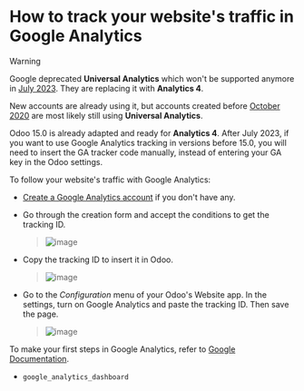 # How to track your website's traffic in Google Analytics

<div class="warning">

<div class="title">

Warning

</div>

Google deprecated **Universal Analytics** which won't be supported
anymore in
[July 2023](https://support.google.com/analytics/answer/11583528). They
are replacing it with **Analytics 4**.

New accounts are already using it, but accounts created before
[October 2020](https://support.google.com/analytics/answer/11583832) are
most likely still using **Universal Analytics**.

Odoo 15.0 is already adapted and ready for **Analytics 4**. After July
2023, if you want to use Google Analytics tracking in versions before
15.0, you will need to insert the GA tracker code manually, instead of
entering your GA key in the Odoo settings.

</div>

To follow your website's traffic with Google Analytics:

  - [Create a Google Analytics
    account](https://www.google.com/analytics/) if you don't have any.

  - Go through the creation form and accept the conditions to get the
    tracking ID.
    
    > ![image](google_analytics/google_analytics_account.png)

  - Copy the tracking ID to insert it in Odoo.
    
    > ![image](google_analytics/google_analytics_tracking_id.png)

  - Go to the *Configuration* menu of your Odoo's Website app. In the
    settings, turn on Google Analytics and paste the tracking ID. Then
    save the page.
    
    > ![image](google_analytics/google_analytics_settings.png)

To make your first steps in Google Analytics, refer to [Google
Documentation](https://support.google.com/analytics/answer/1008015?hl=en/).

<div class="seealso">

  - `google_analytics_dashboard`

</div>
